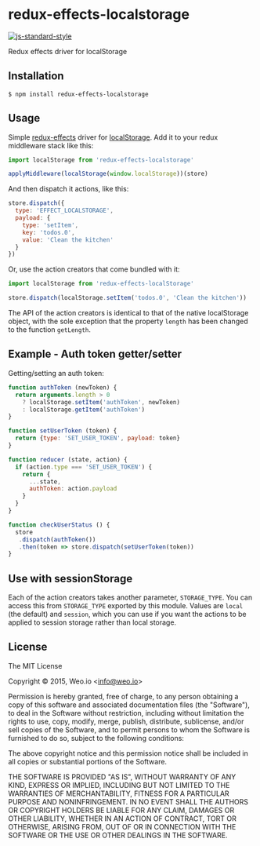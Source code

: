 
# redux-effects-localstorage

[![js-standard-style](https://img.shields.io/badge/code%20style-standard-brightgreen.svg?style=flat)](https://github.com/feross/standard)

Redux effects driver for localStorage

## Installation

    $ npm install redux-effects-localstorage

## Usage

Simple [redux-effects](https://github.com/redux-effects/redux-effects) driver for [localStorage](https://developer.mozilla.org/en-US/docs/Web/API/Window/localStorage).  Add it to your redux middleware stack like this:

```javascript
import localStorage from 'redux-effects-localstorage'

applyMiddleware(localStorage(window.localStorage))(store)
```

And then dispatch it actions, like this:

```javascript
store.dispatch({
  type: 'EFFECT_LOCALSTORAGE',
  payload: {
    type: 'setItem',
    key: 'todos.0',
    value: 'Clean the kitchen'
  }
})
```

Or, use the action creators that come bundled with it:

```javascript
import localStorage from 'redux-effects-localStorage'

store.dispatch(localStorage.setItem('todos.0', 'Clean the kitchen'))
```

The API of the action creators is identical to that of the native localStorage object, with the sole exception that the property `length` has been changed to the function `getLength`.

## Example - Auth token getter/setter

Getting/setting an auth token:

```javascript
function authToken (newToken) {
  return arguments.length > 0 
    ? localStorage.setItem('authToken', newToken)
    : localStorage.getItem('authToken')
}

function setUserToken (token) {
  return {type: 'SET_USER_TOKEN', payload: token}
}

function reducer (state, action) {
  if (action.type === 'SET_USER_TOKEN') {
    return {
      ...state,
      authToken: action.payload
    }
  }
}

function checkUserStatus () {
  store
   .dispatch(authToken())
   .then(token => store.dispatch(setUserToken(token))
}
```

## Use with sessionStorage

Each of the action creators takes another parameter, `STORAGE_TYPE`. You can access this from `STORAGE_TYPE` exported by this module. Values are `local` (the default) and `session`, which you can use if you want the actions to be applied to session storage rather than local storage.

## License

The MIT License

Copyright &copy; 2015, Weo.io &lt;info@weo.io&gt;

Permission is hereby granted, free of charge, to any person obtaining a copy of this software and associated documentation files (the "Software"), to deal in the Software without restriction, including without limitation the rights to use, copy, modify, merge, publish, distribute, sublicense, and/or sell copies of the Software, and to permit persons to whom the Software is furnished to do so, subject to the following conditions:

The above copyright notice and this permission notice shall be included in all copies or substantial portions of the Software.

THE SOFTWARE IS PROVIDED "AS IS", WITHOUT WARRANTY OF ANY KIND, EXPRESS OR IMPLIED, INCLUDING BUT NOT LIMITED TO THE WARRANTIES OF MERCHANTABILITY, FITNESS FOR A PARTICULAR PURPOSE AND NONINFRINGEMENT. IN NO EVENT SHALL THE AUTHORS OR COPYRIGHT HOLDERS BE LIABLE FOR ANY CLAIM, DAMAGES OR OTHER LIABILITY, WHETHER IN AN ACTION OF CONTRACT, TORT OR OTHERWISE, ARISING FROM, OUT OF OR IN CONNECTION WITH THE SOFTWARE OR THE USE OR OTHER DEALINGS IN THE SOFTWARE.
